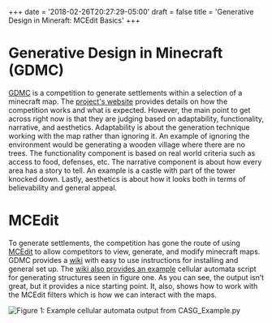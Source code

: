 +++
date = '2018-02-26T20:27:29-05:00'
draft = false
title = 'Generative Design in Mineraft: MCEdit Basics'
+++
# Generative Design in Minecraft (GDMC)

[GDMC](http://gendesignmc.engineering.nyu.edu/) is a competition to generate settlements within a selection of a minecraft map. The [project's website](http://gendesignmc.engineering.nyu.edu/) provides details on how the competition works and what is expected. However, the main point to get across right now is that they are judging based on adaptability, functionality, narrative, and aesthetics. Adaptability is about the generation technique working with the map rather than ignoring it. An example of ignoring the environment would be generating a wooden village where there are no trees. The functionality component is based on real world criteria such as access to food, defenses, etc. The narrative component is about how every area has a story to tell. An example is a castle with part of the tower knocked down. Lastly, aesthetics is about how it looks both in terms of believability and general appeal.

# MCEdit

To generate settlements, the competition has gone the route of using [MCEdit](http://www.mcedit.net/) to allow competitors to view, generate, and modify minecraft maps. GDMC provides a [wiki](https://github.com/mcgreentn/GDMC/wiki) with easy to use instructions for installing and general set up. The [wiki also provides an example](https://github.com/mcgreentn/GDMC/blob/master/stock-filters/CASG_Example.py) cellular automata script for generating structures seen in figure one. As you can see, the output isn’t great, but it provides a nice starting point. It, also, shows how to work with the MCEdit filters which is how we can interact with the maps.

![](/images/gdmc_0/ca_sample.png "Figure 1: Example cellular automata output from CASG_Example.py")

